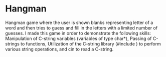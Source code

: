 # Hangman
Hangman game where the user is shown blanks representing letter of a word and then tries to guess and fill in the letters with a limited number of guesses.
I made this game in order to demonstrate the following skills: Manipulation of C-string variables (variables of type char*), Passing of C-strings to functions, Utilization of the C-string library (#include <cstring>) to perform various string operations, and cin to read a C-string.
  

